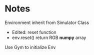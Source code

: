 # Notes
Environment inherit from Simulator Class
- Edited: reset function
- env.reset() return RGB **numpy** array

Use Gym to initialize Env
